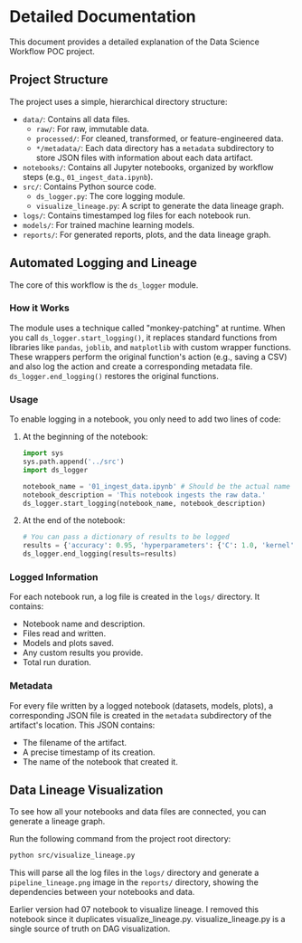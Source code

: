 # Detailed Documentation

This document provides a detailed explanation of the Data Science Workflow POC project.

## Project Structure

The project uses a simple, hierarchical directory structure:

- `data/`: Contains all data files.
  - `raw/`: For raw, immutable data.
  - `processed/`: For cleaned, transformed, or feature-engineered data.
  - `*/metadata/`: Each data directory has a `metadata` subdirectory to store JSON files with information about each data artifact.
- `notebooks/`: Contains all Jupyter notebooks, organized by workflow steps (e.g., `01_ingest_data.ipynb`).
- `src/`: Contains Python source code.
  - `ds_logger.py`: The core logging module.
  - `visualize_lineage.py`: A script to generate the data lineage graph.
- `logs/`: Contains timestamped log files for each notebook run.
- `models/`: For trained machine learning models.
- `reports/`: For generated reports, plots, and the data lineage graph.

## Automated Logging and Lineage

The core of this workflow is the `ds_logger` module.

### How it Works

The module uses a technique called "monkey-patching" at runtime. When you call `ds_logger.start_logging()`, it replaces standard functions from libraries like `pandas`, `joblib`, and `matplotlib` with custom wrapper functions. These wrappers perform the original function's action (e.g., saving a CSV) and also log the action and create a corresponding metadata file. `ds_logger.end_logging()` restores the original functions.

### Usage

To enable logging in a notebook, you only need to add two lines of code:

1.  At the beginning of the notebook:
    ```python
    import sys
    sys.path.append('../src')
    import ds_logger

    notebook_name = '01_ingest_data.ipynb' # Should be the actual name of the notebook
    notebook_description = 'This notebook ingests the raw data.'
    ds_logger.start_logging(notebook_name, notebook_description)
    ```

2.  At the end of the notebook:
    ```python
    # You can pass a dictionary of results to be logged
    results = {'accuracy': 0.95, 'hyperparameters': {'C': 1.0, 'kernel': 'rbf'}}
    ds_logger.end_logging(results=results)
    ```

### Logged Information

For each notebook run, a log file is created in the `logs/` directory. It contains:
- Notebook name and description.
- Files read and written.
- Models and plots saved.
- Any custom results you provide.
- Total run duration.

### Metadata

For every file written by a logged notebook (datasets, models, plots), a corresponding JSON file is created in the `metadata` subdirectory of the artifact's location. This JSON contains:
- The filename of the artifact.
- A precise timestamp of its creation.
- The name of the notebook that created it.

## Data Lineage Visualization

To see how all your notebooks and data files are connected, you can generate a lineage graph.

Run the following command from the project root directory:

```bash
python src/visualize_lineage.py
```

This will parse all the log files in the `logs/` directory and generate a `pipeline_lineage.png` image in the `reports/` directory, showing the dependencies between your notebooks and data.

Earlier version had 07 notebook to visualize lineage. I removed this notebook since it duplicates visualize_lineage.py. visualize_lineage.py is a single source of truth on DAG visualization.